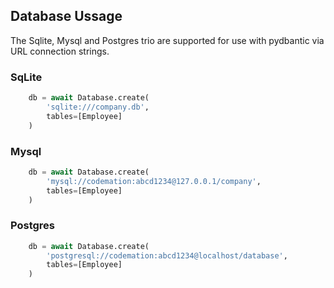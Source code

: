 ## Database Ussage
The Sqlite, Mysql and Postgres trio are supported for use with pydbantic via URL connection strings. 


### SqLite
```python
    db = await Database.create(
        'sqlite:///company.db',
        tables=[Employee]
    )
```

### Mysql
```python
    db = await Database.create(
        'mysql://codemation:abcd1234@127.0.0.1/company',
        tables=[Employee]
    )
```

### Postgres
```python
    db = await Database.create(
        'postgresql://codemation:abcd1234@localhost/database',
        tables=[Employee]
    )
```